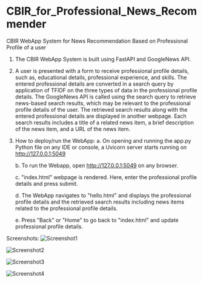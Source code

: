 # CBIR_for_Professional_News_Recommender
CBIR WebApp System for News Recommendation Based on Professional Profile of a user

1. The CBIR WebApp System is built using FastAPI and GoogleNews API. 

2. A user is presented with a form to receive professional profile details, such as, educational details, professional experience, and skills. The entered professional details are converted in a search query by application of TFIDF on the three types of data in the professional profile details. The GoogleNews API is called using the search query to retrieve news-based search results, which may be relevant to the professional profile details of the user. The retrieved search results along with the entered professional details are displayed in another webpage. Each search results includes a title of a related news item, a brief description of the news item, and a URL of the news item.

3. How to deploy/run the WebApp:
	a. On opening and running the app.py Python file on any IDE or console, a Uvicorn server starts running on http://127.0.0.1:5049
	
	b. To run the Webapp, open http://127.0.0.1:5049 on any browser.
	
	c. "index.html" webpage is rendered. Here, enter the professional profile details and press submit.
	
	d. The WebApp navigates to "hello.html" and displays the professional profile details and the retrieved search results including news items related to the professional profile details.
	
	e. Press "Back" or "Home" to go back to "index.html" and update professional profile details.
	

  
Screenshots:
![Screenshot1](https://user-images.githubusercontent.com/89964333/201000392-7c30ab37-30ab-47ff-b477-4685d7df1cc4.jpg)
 
![Screenshot2](https://user-images.githubusercontent.com/89964333/201000442-ec76a680-6beb-42e8-913a-2ce303607324.jpg)

![Screenshot3](https://user-images.githubusercontent.com/89964333/201000468-1a3ab061-d991-4770-8695-26be0c9e92ec.jpg)

![Screenshot4](https://user-images.githubusercontent.com/89964333/201000490-67d1005a-cc21-4bcf-a0a4-80c2bca2724e.jpg)
